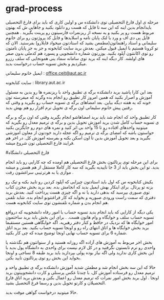 # grad-process
مرحله ی اول فارغ التحصیلی توی دانشکده س و اولین کاری که باید برای فارغ التحصیلی بایدانجام بدین اینه که این سه تا فایل که هست رو دانلود بکنید و جاهایی ش که بهتون مربوط هست رو پر بکنید و یه نسخه از ریزنمرات فارسیتون رو پرینت بگیرید . همچنین فایل پی دی اف و ورد یا لتک پایان نامه و اسلایدها و فایل کد پروژتون رو برای خانوم سلیمانی و استاد راهنماتون(مطمعن بشید که استادتون میخواد فایلارو) بفرستید. الان که تو کرونا هستیم با ایمیل قبول میکنن. بعدش برید سایت کتابخونه و جز به جز پایان نامتون رو توی اکانتتون آپلود بکنید. یوزرتون شماره دانشجویی و پسورد هم کدملی بدون صفر های اولشه. کار دیگه اینه که برید توی سامانه سماد ینی همونجایی که سلف رزرو میکردیم و بخش تسویه حساب درخواست بدید.

ایمیل خانوم سلیمانی : office.ceit@aut.ac.ir

سایت کتابخونه : library.aut.ac.ir

بعد این کارا پاشید برید دانشکده برگه ی تطبیق واحد با ریزنمره ها رو بدین به مسئول آموزش و اصرار بکنید که همین امروز کار تطبیق رو انجام بده وگرنه که میفرسته تون خونه که یه هفته دیگه بیاین. بعد امضاهای برگه ی تسویه حساب رو بگیرید و وقتی که رفتین پیش خانوم سلیمانی اون برگه ی تحویل نرم افزار رو هم بهش بدید.

کار تطبیق واحد که انجام شد باید برید امضاهاشو انجام بگیرید وقتی که اون برگه و برگه ی تسویه حساب کامل شدن برید اموزش تحویل بدین و برگه ی ترمیم معدل رو بگیرید که میتونید واحدهای افتاده رو تا 15 واحد بی اثر کنید و نمره های دوم رو جایگزین بکنید حواستون باشه که امضای برگه ی ترمیم رو اگه عجله دارید خودتون از معاون اموزشی بگیرید و بعد تحویل آموزش بدین تا اون اسکن بکنه و بفرسته اموزش کل. در اخر هم فرایند فارع التحصیلی تون شروع میشه.

#فارغ التحصیلی دانشگاه


برای این مرحله توی پرتالتون بخش فارغ التحصیلی هم اومده که چه کارایی رو باید انجام بدید. تو این بخش باید از 3 جا تاییدیه بگیرید که سه کار کاملا مستقل از هم هستن و میشه موازی یا به هرترتیبی سراغشون رفت .

یکیش کتابخونه س که اول باید استادتون چیزایی که آپلود کردین رو تایید بکنه و تیک رو بزنه تو پرتال. برای اینکار بهش ایمیل بدید که انجامش بده. بعد برید بخش مخزن کتاب توی صبوری بپرسید که بدهی دارید یا نه و اگه چیزی هست پرداخت کنید. بعدش برید دفتری که سمت راست ورودی صبوریه و بخواید که کار فراغتتونو انجام بده. شاید تلفنی هم انجام بدن و شماره تلفنشون توی سایت کتابخونه هست.

یکی دیگه از کارایی که باید انجام بدید تسویه حساب با امور رفاه دانشجوییه که درواقع تسویه حساب سلف و خوابگاه و وام هاتون هست. . برای این بخش باید برید ساختمون امور  خوابگاه ها که نزدیک در حافظ و کنار دفتر رهبریه. اگه خوابگاهی هستین مستقبما برید بخش خوابگاه ها و اتاق انتهای راه رو و اونجا تسویه حساب بکنید. بعد برید اتاق شماره 6 برای تسویه حساب نهایی اونجا توضیح میده که چی کار بکنید. 


بخش اخر مربوط به آموزش های آزاده اگه روزانه هستید و از سنواتتون هم نگذشته یا واحدی رو ترم تابستون نگرفتید و در کل لازم نیست برای واحدی به دانشگاه پول بدید با این بخش کاری ندارید ولی اگه نیاز بوده پولی بپردازید باید برید طبقه 8 نساجی و اونجا بخواید این بخش رو توی پرتالتون تایید بکنن.


حالا که این سه بخش انجام شد و مطمئن شدید آموزش دانشکده برگه ی تطبیق واحد و ترمیم معدل رو فرستاده آموزش کل، با چندتا عکس پرسنلی و کارت دانشجوییتون برید اونجا . اول برید بخش امور نمرات که ترمیم معدل رو اعمال بکنن و بعدش برید اتاق فارغ التحصیلان و کارتو تحویل بدین و رسما فرغ التحصیل بشید. 


حالا میتونید درخواست گواهی موقت بدید.
